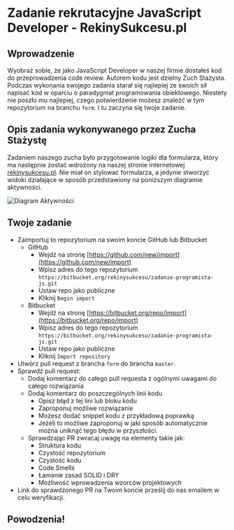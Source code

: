 # Zadanie rekrutacyjne JavaScript Developer - RekinySukcesu.pl
## Wprowadzenie
Wyobraź sobie, że jako JavaScript Developer w naszej firmie dostałeś kod do przeprowadzenia code review.
Autorem kodu jest dzielny Zuch Stażysta.
Podczas wykonania swojego zadania starał się najlepiej ze swoich sił napisać kod w oparciu o paradygmat programowania obiektowego.
Niestety nie poszło mu najlepiej, czego potwierdzenie możesz znaleźć w tym repozytorium na branchu `form`.
I tu zaczyna się twoje zadanie.

## Opis zadania wykonywanego przez Zucha Stażystę
Zadaniem naszego zucha było przygotowanie logiki dla formularza, który ma następnie zostać wdrożony na naszej stronie internetowej [rekinysukcesu.pl](https://rekinysukcesu.pl).
Nie miał on stylować formularza, a jedynie stworzyć widoki działające w sposób przedstawiony na poniższym diagramie aktywności.


![Diagram Aktywności](./diagram-aktywnosci.drawio.png)

## Twoje zadanie
* Zaimportuj to repozytorium na swoim koncie GitHub lub Bitbucket
    * GitHub
        * Wejdź na stronę [https://github.com/new/import](https://github.com/new/import)
        * Wpisz adres do tego repozytorium `https://bitbucket.org/rekinysukcesu/zadanie-programista-js.git`
        * Ustaw repo jako publiczne
        * Kliknij `Begin import`
    * Bitbucket
        * Wejdź na stronę [https://bitbucket.org/repo/import](https://bitbucket.org/repo/import)
        * Wpisz adres do tego repozytorium `https://bitbucket.org/rekinysukcesu/zadanie-programista-js.git`
        * Ustaw repo jako publiczne
        * Kliknij `Import repository`
* Utwórz pull request z brancha `form` do brancha `master`.
* Sprawdź pull request:
    * Dodaj komentarz do całego pull requesta z ogólnymi uwagami do całego rozwiązania
    * Dodaj komentarz do poszczególnych linii kodu
        * Opisz błąd z tej lini lub bloku kodu
        * Zaproponuj możliwe rozwiązanie
        * Możesz dodać snippet kodu z przykładową poprawką
        * Jeżeli to możliwe zaproponuj w jaki sposób automatycznie można uniknąć tego błędu w przyszłości.
    * Sprawdzając PR zwracaj uwagę na elementy takie jak:
        * Struktura kodu
        * Czystość repozytorium
        * Czystość kodu
        * Code Smells
        * Łamanie zasad SOLID i DRY
        * Możliwość wprowadzenia wzorców projektowych
* Link do sprawdzonego PR na Twoim koncie prześlij do nas emailem w celu weryfikacji.

## Powodzenia!


        